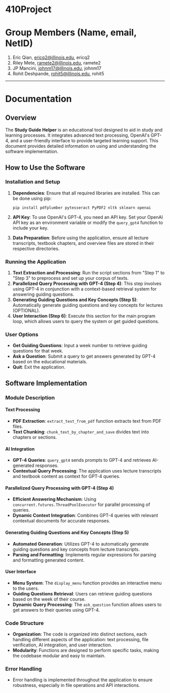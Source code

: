 # 410Project

# Group Members (Name, email, NetID)
1. Eric Qian, ericq2@illinois.edu, ericq2
2. Riley Mete, ramete2@illinois.edu, ramete2
3. JP Mancini, johnm17@illinois.edu, johnm17
4. Rohit Deshpande, rohit5@illinois.edu, rohit5

---

# Documentation

## Overview

The **Study Guide Helper** is an educational tool designed to aid in study and learning processes. It integrates advanced text processing, OpenAI's GPT-4, and a user-friendly interface to provide targeted learning support. This document provides detailed information on using and understanding the software implementation.

## How to Use the Software

### Installation and Setup

1. **Dependencies**: Ensure that all required libraries are installed. This can be done using pip:
   ```
   pip install pdfplumber pytesseract PyPDF2 nltk sklearn openai
   ```

2. **API Key**: To use OpenAI's GPT-4, you need an API key. Set your OpenAI API key as an environment variable or modify the `query_gpt4` function to include your key.

3. **Data Preparation**: Before using the application, ensure all lecture transcripts, textbook chapters, and overview files are stored in their respective directories.

### Running the Application

1. **Text Extraction and Processing**: Run the script sections from "Step 1" to "Step 3" to preprocess and set up your corpus of texts.
2. **Parallelized Query Processing with GPT-4 (Step 4)**: This step involves using GPT-4 in conjunction with a context-based retrieval system for answering guiding questions.
3. **Generating Guiding Questions and Key Concepts (Step 5)**: Automatically generate guiding questions and key concepts for lectures (OPTIONAL).
4. **User Interaction (Step 6)**: Execute this section for the main program loop, which allows users to query the system or get guided questions.

### User Options

- **Get Guiding Questions**: Input a week number to retrieve guiding questions for that week.
- **Ask a Question**: Submit a query to get answers generated by GPT-4 based on the educational materials.
- **Quit**: Exit the application.

## Software Implementation

### Module Description

#### Text Processing

- **PDF Extraction**: `extract_text_from_pdf` function extracts text from PDF files.
- **Text Chunking**: `chunk_text_by_chapter_and_save` divides text into chapters or sections.

#### AI Integration

- **GPT-4 Queries**: `query_gpt4` sends prompts to GPT-4 and retrieves AI-generated responses.
- **Contextual Query Processing**: The application uses lecture transcripts and textbook content as context for GPT-4 queries.

#### Parallelized Query Processing with GPT-4 (Step 4)

- **Efficient Answering Mechanism**: Using `concurrent.futures.ThreadPoolExecutor` for parallel processing of queries.
- **Dynamic Context Integration**: Combines GPT-4 queries with relevant contextual documents for accurate responses.

#### Generating Guiding Questions and Key Concepts (Step 5)

- **Automated Generation**: Utilizes GPT-4 to automatically generate guiding questions and key concepts from lecture transcripts.
- **Parsing and Formatting**: Implements regular expressions for parsing and formatting generated content.

#### User Interface

- **Menu System**: The `display_menu` function provides an interactive menu to the users.
- **Guiding Questions Retrieval**: Users can retrieve guiding questions based on the week of their course.
- **Dynamic Query Processing**: The `ask_question` function allows users to get answers to their queries using GPT-4.

### Code Structure

- **Organization**: The code is organized into distinct sections, each handling different aspects of the application: text processing, file verification, AI integration, and user interaction.
- **Modularity**: Functions are designed to perform specific tasks, making the codebase modular and easy to maintain.

### Error Handling

- Error handling is implemented throughout the application to ensure robustness, especially in file operations and API interactions.
